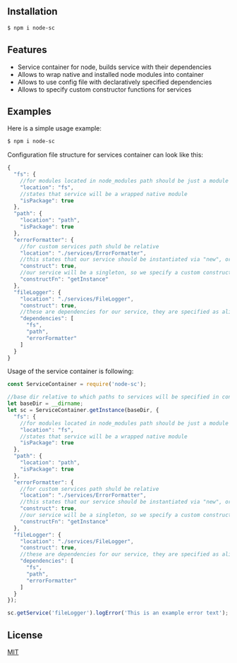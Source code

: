 ## Installation

```bash
$ npm i node-sc
```

## Features

  * Service container for node, builds service with their dependencies
  * Allows to wrap native and installed node modules into container
  * Allows to use config file with declaratively specified dependencies
  * Allows to specify custom constructor functions for services

## Examples

  Here is a simple usage example:

```bash
$ npm i node-sc
```

  Configuration file structure for services container can look like this:

```javascript
{
  "fs": {
    //for modules located in node_modules path should be just a module name
    "location": "fs",
    //states that service will be a wrapped native module
    "isPackage": true
  },
  "path": {
    "location": "path",
    "isPackage": true
  },
  "errorFormatter": {
    //for custom services path shuld be relative
    "location": "./services/ErrorFormatter",
    //this states that our service should be instantiated via "new", or via custom constructor
    "construct": true,
    //our service will be a singleton, so we specify a custom constructor function for it
    "constructFn": "getInstance"
  },
  "fileLogger": {
    "location": "./services/FileLogger",
    "construct": true,
    //these are dependencies for our service, they are specified as aliases for other services
    "dependencies": [
      "fs",
      "path",
      "errorFormatter"
    ]
  }
}
```

  Usage of the service container is following:

```javascript
const ServiceContainer = require('node-sc');

//base dir relative to which paths to services will be specified in config
let baseDir = __dirname;
let sc = ServiceContainer.getInstance(baseDir, {
  "fs": {
    //for modules located in node_modules path should be just a module name
    "location": "fs",
    //states that service will be a wrapped native module
    "isPackage": true
  },
  "path": {
    "location": "path",
    "isPackage": true
  },
  "errorFormatter": {
    //for custom services path shuld be relative
    "location": "./services/ErrorFormatter",
    //this states that our service should be instantiated via "new", or via custom constructor
    "construct": true,
    //our service will be a singleton, so we specify a custom constructor function for it
    "constructFn": "getInstance"
  },
  "fileLogger": {
    "location": "./services/FileLogger",
    "construct": true,
    //these are dependencies for our service, they are specified as aliases for other services
    "dependencies": [
      "fs",
      "path",
      "errorFormatter"
    ]
  }
});

sc.getService('fileLogger').logError('This is an example error text');
```

## License

  [MIT](LICENSE)
